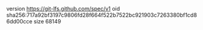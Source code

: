 version https://git-lfs.github.com/spec/v1
oid sha256:717a92bf3197c9806fd28f664f522b7522bc921903c7263380bf1cd86dd00cce
size 68149
